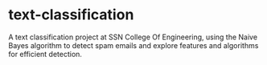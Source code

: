 # text-classification
A text classification project at SSN College Of Engineering, using the Naive Bayes algorithm to detect spam emails and explore features and algorithms for efficient detection.
